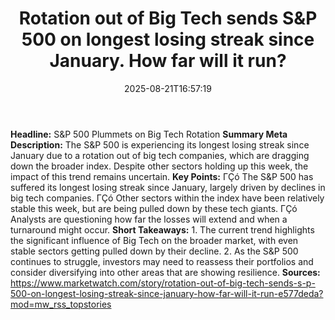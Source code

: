 ﻿---
title: "Rotation out of Big Tech sends S&P 500 on longest losing streak since January. How far will it run?"
date: "2025-08-21T16:57:19"
category: "Markets"
summary: ""
slug: "rotation out of big tech sends sp 500 on longest losing stre"
source_urls:
  - "https://www.marketwatch.com/story/rotation-out-of-big-tech-sends-s-p-500-on-longest-losing-streak-since-january-how-far-will-it-run-e577deda?mod=mw_rss_topstories"
seo:
  title: "Rotation out of Big Tech sends S&P 500 on longest losing streak since January. How far will it run? | Hash n Hedge"
  description: ""
  keywords: ["news", "markets", "brief"]
---
**Headline:** S&P 500 Plummets on Big Tech Rotation  **Summary Meta Description:** The S&P 500 is experiencing its longest losing streak since January due to a rotation out of big tech companies, which are dragging down the broader index. Despite other sectors holding up this week, the impact of this trend remains uncertain.  **Key Points:**  ΓÇó The S&P 500 has suffered its longest losing streak since January, largely driven by declines in big tech companies. ΓÇó Other sectors within the index have been relatively stable this week, but are being pulled down by these tech giants. ΓÇó Analysts are questioning how far the losses will extend and when a turnaround might occur.  **Short Takeaways:**  1. The current trend highlights the significant influence of Big Tech on the broader market, with even stable sectors getting pulled down by their decline. 2. As the S&P 500 continues to struggle, investors may need to reassess their portfolios and consider diversifying into other areas that are showing resilience.  **Sources:**  https://www.marketwatch.com/story/rotation-out-of-big-tech-sends-s-p-500-on-longest-losing-streak-since-january-how-far-will-it-run-e577deda?mod=mw_rss_topstories 
